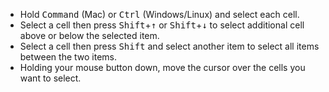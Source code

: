 - Hold <kbd>Command</kbd> (Mac) or <kbd>Ctrl</kbd> (Windows/Linux) and select each cell.
- Select a cell then press <kbd>Shift</kbd>+<kbd>↑</kbd> or <kbd>Shift</kbd>+<kbd>↓</kbd> to select additional cell above or below the selected item.
- Select a cell then press <kbd>Shift</kbd> and select another item to select all items between the two items.
- Holding your mouse button down, move the cursor over the cells you want to select.
